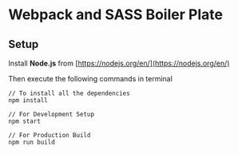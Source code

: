 # Webpack and SASS Boiler Plate

## Setup

Install **Node.js** from [https://nodejs.org/en/](https://nodejs.org/en/)

Then execute the following commands in terminal

```
// To install all the dependencies
npm install

// For Development Setup
npm start

// For Production Build
npm run build
```
